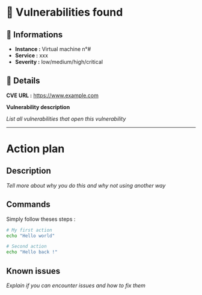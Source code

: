 # 🐛 Vulnerabilities found

## 📖 Informations

- **Instance :** Virtual machine n°#
- **Service :** xxx
- **Severity :** low/medium/high/critical

## 🔎 Details

**CVE URL :** https://www.example.com

**Vulnerability description**

_List all vulnerabilities that open this vulnerability_

---

# Action plan

## Description

_Tell more about why you do this and why not using another way_

## Commands

Simply follow theses steps :

```bash
# My first action
echo "Hello world"

# Second action
echo "Hello back !"
```

## Known issues

_Explain if you can encounter issues and how to fix them_
